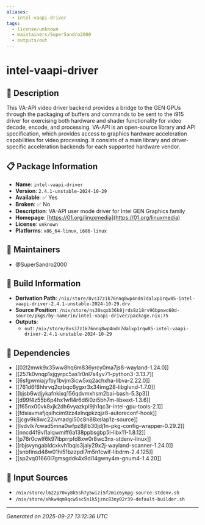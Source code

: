 ```yaml
---
aliases:
  - intel-vaapi-driver
tags:
  - license/unknown
  - maintainers/SuperSandro2000
  - outputs/out
---
```


# intel-vaapi-driver

## 📝 Description

This VA-API video driver backend provides a bridge to the GEN GPUs through
the packaging of buffers and commands to be sent to the i915 driver for
exercising both hardware and shader functionality for video decode,
encode, and processing.
VA-API is an open-source library and API specification, which provides
access to graphics hardware acceleration capabilities for video
processing. It consists of a main library and driver-specific acceleration
backends for each supported hardware vendor.


## 📋 Package Information

- **Name**: `intel-vaapi-driver`
- **Version**: `2.4.1-unstable-2024-10-29`
- **Available**: ✅ Yes
- **Broken**: ✅ No
- **Description**: VA-API user mode driver for Intel GEN Graphics family
- **Homepage**: [https://01.org/linuxmedia](https://01.org/linuxmedia)
- **License**: `unknown`
- **Platforms**: `x86_64-linux`, `i686-linux`
## 👥 Maintainers

- @SuperSandro2000


## 🔧 Build Information

- **Derivation Path**: `/nix/store/8vs37z1k76nnq8wp4ndn7dalxp1rqw85-intel-vaapi-driver-2.4.1-unstable-2024-10-29.drv`
- **Source Position**: `/nix/store/ns30sqxb36k8jrds8z18rv96bpnwc60d-source/pkgs/by-name/in/intel-vaapi-driver/package.nix:75`
- **Outputs**:
  - `out`:  `/nix/store/8vs37z1k76nnq8wp4ndn7dalxp1rqw85-intel-vaapi-driver-2.4.1-unstable-2024-10-29`

## 🔗 Dependencies

- [[02l2mwk9x35ww8hq6m836yrcy0ma7js8-wayland-1.24.0]]
- [[257k0vnqp1xjgyrpc5as1r0nl7s4yv71-python3-3.13.7]]
- [[6sfgwmiajyfby1bvjm3icw5xq2achxha-libva-2.22.0]]
- [[761d6f8hhrvq2qrbqc6ygxr3x34img28-libglvnd-1.7.0]]
- [[bjsb6wdjykafnkixq156qdvmxhsm2bai-bash-5.3p3]]
- [[d99f4z55b6p4hx1wfl4r6d6i0zi5bh7m-libxext-1.3.6]]
- [[f65nx00vk8xjk2dh6vyazkpl9jh1qc3r-intel-gpu-tools-2.1]]
- [[fdsiavmafjqslhcim9zz4xlnqpkzqjz8-autoreconf-hook]]
- [[jcgv9k8wc22ivmadgi50c8n88xslap1z-source]]
- [[lvdvlk7cwad5mna0wfpz8jllb30jdj1n-pkg-config-wrapper-0.29.2]]
- [[nncd4f9vl1alqwmiff6a138ppbsgbp5l-libx11-1.8.12]]
- [[p76r0cwlf6k97ibprrpfd8xw0r8wc3nx-stdenv-linux]]
- [[rbjsvyngabldcxkvh1bqis3jaiy29x2j-wayland-scanner-1.24.0]]
- [[snbfinsd48w01hi51bzzpdl7m5n1cwif-libdrm-2.4.125]]
- [[sp2vq01660i7gmsgddk4x9di14gwny4m-gnum4-1.4.20]]

## 📁 Input Sources

- `/nix/store/l622p70vy8k5sh7y5wizi5f2mic6ynpg-source-stdenv.sh`
- `/nix/store/shkw4qm9qcw5sc5n1k5jznc83ny02r39-default-builder.sh`

---
*Generated on 2025-09-27 13:12:36 UTC*
